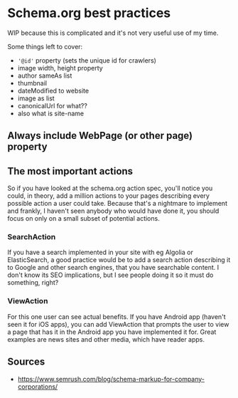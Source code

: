 # Schema.org best practices

WIP because this is complicated and it's not very useful use of my time.

Some things left to cover:
* `'@id'` property (sets the unique id for crawlers)
* image width, height property
* author sameAs list
* thumbnail
* dateModified to website
* image as list
* canonicalUrl for what??
* also what is site-name

## Always include WebPage (or other page) property

## The most important actions

So if you have looked at the schema.org action spec, you'll notice you could, in theory, add a million actions to your pages describing every possible action a user could take. Because that's a nightmare to implement and frankly, I haven't seen anybody who would have done it, you should focus on only on a small subset of potential actions.

### SearchAction

If you have a search implemented in your site with eg Algolia or ElasticSearch, a good practice would be to add a search action describing it to Google and other search engines, that you have searchable content. I don't know its SEO implications, but I see people doing it so it must do something, right?

### ViewAction

For this one user can see actual benefits. If you have Android app (haven't seen it for iOS apps), you can add ViewAction that prompts the user to view a page that has it in the Android app you have implemented it for. Great examples are news sites and other media, which have reader apps.


## Sources

* https://www.semrush.com/blog/schema-markup-for-company-corporations/